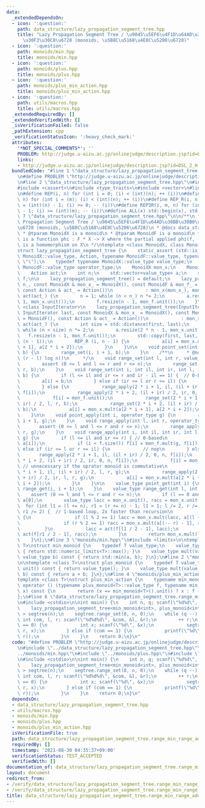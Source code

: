 ```yaml
---
data:
  _extendedDependsOn:
  - icon: ':question:'
    path: data_structure/lazy_propagation_segment_tree.hpp
    title: "Lazy Propagation Segment Tree / \u9045\u5EF6\u4F1D\u64AD\u30BB\u30B0\u30E1\
      \u30F3\u30C8\u6728 (monoids, \u5B8C\u5168\u4E8C\u5206\u6728)"
  - icon: ':question:'
    path: monoids/min.hpp
    title: monoids/min.hpp
  - icon: ':question:'
    path: monoids/plus.hpp
    title: monoids/plus.hpp
  - icon: ':question:'
    path: monoids/plus_min_action.hpp
    title: monoids/plus_min_action.hpp
  - icon: ':question:'
    path: utils/macros.hpp
    title: utils/macros.hpp
  _extendedRequiredBy: []
  _extendedVerifiedWith: []
  _isVerificationFailed: false
  _pathExtension: cpp
  _verificationStatusIcon: ':heavy_check_mark:'
  attributes:
    '*NOT_SPECIAL_COMMENTS*': ''
    PROBLEM: http://judge.u-aizu.ac.jp/onlinejudge/description.jsp?id=DSL_2_H
    links:
    - http://judge.u-aizu.ac.jp/onlinejudge/description.jsp?id=DSL_2_H
  bundledCode: "#line 1 \"data_structure/lazy_propagation_segment_tree.range_min_range_add.test.cpp\"\
    \n#define PROBLEM \"http://judge.u-aizu.ac.jp/onlinejudge/description.jsp?id=DSL_2_H\"\
    \n#line 2 \"data_structure/lazy_propagation_segment_tree.hpp\"\n#include <algorithm>\n\
    #include <cassert>\n#include <type_traits>\n#include <vector>\n#line 2 \"utils/macros.hpp\"\
    \n#define REP(i, n) for (int i = 0; (i) < (int)(n); ++ (i))\n#define REP3(i, m,\
    \ n) for (int i = (m); (i) < (int)(n); ++ (i))\n#define REP_R(i, n) for (int i\
    \ = (int)(n) - 1; (i) >= 0; -- (i))\n#define REP3R(i, m, n) for (int i = (int)(n)\
    \ - 1; (i) >= (int)(m); -- (i))\n#define ALL(x) std::begin(x), std::end(x)\n#line\
    \ 7 \"data_structure/lazy_propagation_segment_tree.hpp\"\n\n/**\n * @brief Lazy\
    \ Propagation Segment Tree / \u9045\u5EF6\u4F1D\u64AD\u30BB\u30B0\u30E1\u30F3\u30C8\
    \u6728 (monoids, \u5B8C\u5168\u4E8C\u5206\u6728)\n * @docs data_structure/lazy_propagation_segment_tree.md\n\
    \ * @tparam MonoidX is a monoid\n * @tparam MonoidF is a monoid\n * @tparam Action\
    \ is a function phi : F * X -> X where the partial applied phi(f, -) : X -> X\
    \ is a homomorphism on X\n */\ntemplate <class MonoidX, class MonoidF, class Action>\n\
    struct lazy_propagation_segment_tree {\n    static_assert (std::is_invocable_r<typename\
    \ MonoidX::value_type, Action, typename MonoidF::value_type, typename MonoidX::value_type>::value,\
    \ \"\");\n    typedef typename MonoidX::value_type value_type;\n    typedef typename\
    \ MonoidF::value_type operator_type;\n    MonoidX mon_x;\n    MonoidF mon_f;\n\
    \    Action act;\n    int n;\n    std::vector<value_type> a;\n    std::vector<operator_type>\
    \ f;\n\n    lazy_propagation_segment_tree() = default;\n    lazy_propagation_segment_tree(int\
    \ n_, const MonoidX & mon_x_ = MonoidX(), const MonoidF & mon_f_ = MonoidF(),\
    \ const Action & act_ = Action())\n            : mon_x(mon_x_), mon_f(mon_f_),\
    \ act(act_) {\n        n = 1; while (n < n_) n *= 2;\n        a.resize(2 * n -\
    \ 1, mon_x.unit());\n        f.resize(n - 1, mon_f.unit());\n    }\n    template\
    \ <class InputIterator>\n    lazy_propagation_segment_tree(InputIterator first,\
    \ InputIterator last, const MonoidX & mon_x_ = MonoidX(), const MonoidF & mon_f_\
    \ = MonoidF(), const Action & act_ = Action())\n            : mon_x(mon_x_), mon_f(mon_f_),\
    \ act(act_) {\n        int size = std::distance(first, last);\n        n = 1;\
    \ while (n < size) n *= 2;\n        a.resize(2 * n - 1, mon_x.unit());\n     \
    \   f.resize(n - 1, mon_f.unit());\n        std::copy(first, last, a.begin() +\
    \ (n - 1));\n        REP_R (i, n - 1) {\n            a[i] = mon_x.mult(a[2 * i\
    \ + 1], a[2 * i + 2]);\n        }\n    }\n\n    void point_set(int i, value_type\
    \ b) {\n        range_set(i, i + 1, b);\n    }\n    /**\n     * @note O(min(n,\
    \ (r - l) log n))\n     */\n    void range_set(int l, int r, value_type b) {\n\
    \        assert (0 <= l and l <= r and r <= n);\n        range_set(0, 0, n, l,\
    \ r, b);\n    }\n    void range_set(int i, int il, int ir, int l, int r, value_type\
    \ b) {\n        if (l <= il and ir <= r and ir - il == 1) {  // 0-based\n    \
    \        a[i] = b;\n        } else if (ir <= l or r <= il) {\n            // nop\n\
    \        } else {\n            range_apply(2 * i + 1, il, (il + ir) / 2, 0, n,\
    \ f[i]);\n            range_apply(2 * i + 2, (il + ir) / 2, ir, 0, n, f[i]);\n\
    \            f[i] = mon_f.unit();\n            range_set(2 * i + 1, il, (il +\
    \ ir) / 2, l, r, b);\n            range_set(2 * i + 2, (il + ir) / 2, ir, l, r,\
    \ b);\n            a[i] = mon_x.mult(a[2 * i + 1], a[2 * i + 2]);\n        }\n\
    \    }\n\n    void point_apply(int i, operator_type g) {\n        range_apply(i,\
    \ i + 1, g);\n    }\n    void range_apply(int l, int r, operator_type g) {\n \
    \       assert (0 <= l and l <= r and r <= n);\n        range_apply(0, 0, n, l,\
    \ r, g);\n    }\n    void range_apply(int i, int il, int ir, int l, int r, operator_type\
    \ g) {\n        if (l <= il and ir <= r) { // 0-based\n            a[i] = act(g,\
    \ a[i]);\n            if (i < f.size()) f[i] = mon_f.mult(g, f[i]);\n        }\
    \ else if (ir <= l or r <= il) {\n            // nop\n        } else {\n     \
    \       range_apply(2 * i + 1, il, (il + ir) / 2, 0, n, f[i]);\n            range_apply(2\
    \ * i + 2, (il + ir) / 2, ir, 0, n, f[i]);\n            f[i] = mon_f.unit(); \
    \ // unnecessary if the oprator monoid is commutative\n            range_apply(2\
    \ * i + 1, il, (il + ir) / 2, l, r, g);\n            range_apply(2 * i + 2, (il\
    \ + ir) / 2, ir, l, r, g);\n            a[i] = mon_x.mult(a[2 * i + 1], a[2 *\
    \ i + 2]);\n        }\n    }\n\n    value_type point_get(int i) {\n        return\
    \ range_get(i, i + 1);\n    }\n    value_type range_get(int l, int r) {\n    \
    \    assert (0 <= l and l <= r and r <= n);\n        if (l == 0 and r == n) return\
    \ a[0];\n        value_type lacc = mon_x.unit(), racc = mon_x.unit();\n      \
    \  for (int l1 = (l += n), r1 = (r += n) - 1; l1 > 1; l /= 2, r /= 2, l1 /= 2,\
    \ r1 /= 2) {  // 1-based loop, 2x faster than recursion\n            if (l < r)\
    \ {\n                if (l % 2 == 1) lacc = mon_x.mult(lacc, a[(l ++) - 1]);\n\
    \                if (r % 2 == 1) racc = mon_x.mult(a[(-- r) - 1], racc);\n   \
    \         }\n            lacc = act(f[l1 / 2 - 1], lacc);\n            racc =\
    \ act(f[r1 / 2 - 1], racc);\n        }\n        return mon_x.mult(lacc, racc);\n\
    \    }\n};\n#line 3 \"monoids/min.hpp\"\n#include <limits>\n\ntemplate <class\
    \ T>\nstruct min_monoid {\n    typedef T value_type;\n    value_type unit() const\
    \ { return std::numeric_limits<T>::max(); }\n    value_type mult(value_type a,\
    \ value_type b) const { return std::min(a, b); }\n};\n#line 2 \"monoids/plus.hpp\"\
    \n\ntemplate <class T>\nstruct plus_monoid {\n    typedef T value_type;\n    value_type\
    \ unit() const { return value_type(); }\n    value_type mult(value_type a, value_type\
    \ b) const { return a + b; }\n};\n#line 4 \"monoids/plus_min_action.hpp\"\n\n\
    template <class T>\nstruct plus_min_action {\n    typename min_monoid<T>::value_type\
    \ operator () (typename plus_monoid<T>::value_type f, typename min_monoid<T>::value_type\
    \ x) const {\n        return (x == min_monoid<T>().unit() ? x : f + x);\n    }\n\
    };\n#line 6 \"data_structure/lazy_propagation_segment_tree.range_min_range_add.test.cpp\"\
    \n#include <cstdio>\n\nint main() {\n    int n, q; scanf(\"%d%d\", &n, &q);\n\
    \    lazy_propagation_segment_tree<min_monoid<int>, plus_monoid<int>, plus_min_action<int>\
    \ > segtree(n);\n    segtree.range_set(0, n, 0);\n    while (q --) {\n       \
    \ int com, l, r; scanf(\"%d%d%d\", &com, &l, &r);\n        ++ r;\n        if (com\
    \ == 0) {\n            int x; scanf(\"%d\", &x);\n            segtree.range_apply(l,\
    \ r, x);\n        } else if (com == 1) {\n            printf(\"%d\\n\", segtree.range_get(l,\
    \ r));\n        }\n    }\n    return 0;\n}\n"
  code: "#define PROBLEM \"http://judge.u-aizu.ac.jp/onlinejudge/description.jsp?id=DSL_2_H\"\
    \n#include \"../data_structure/lazy_propagation_segment_tree.hpp\"\n#include \"\
    ../monoids/min.hpp\"\n#include \"../monoids/plus.hpp\"\n#include \"../monoids/plus_min_action.hpp\"\
    \n#include <cstdio>\n\nint main() {\n    int n, q; scanf(\"%d%d\", &n, &q);\n\
    \    lazy_propagation_segment_tree<min_monoid<int>, plus_monoid<int>, plus_min_action<int>\
    \ > segtree(n);\n    segtree.range_set(0, n, 0);\n    while (q --) {\n       \
    \ int com, l, r; scanf(\"%d%d%d\", &com, &l, &r);\n        ++ r;\n        if (com\
    \ == 0) {\n            int x; scanf(\"%d\", &x);\n            segtree.range_apply(l,\
    \ r, x);\n        } else if (com == 1) {\n            printf(\"%d\\n\", segtree.range_get(l,\
    \ r));\n        }\n    }\n    return 0;\n}\n"
  dependsOn:
  - data_structure/lazy_propagation_segment_tree.hpp
  - utils/macros.hpp
  - monoids/min.hpp
  - monoids/plus.hpp
  - monoids/plus_min_action.hpp
  isVerificationFile: true
  path: data_structure/lazy_propagation_segment_tree.range_min_range_add.test.cpp
  requiredBy: []
  timestamp: '2021-08-30 04:35:37+09:00'
  verificationStatus: TEST_ACCEPTED
  verifiedWith: []
documentation_of: data_structure/lazy_propagation_segment_tree.range_min_range_add.test.cpp
layout: document
redirect_from:
- /verify/data_structure/lazy_propagation_segment_tree.range_min_range_add.test.cpp
- /verify/data_structure/lazy_propagation_segment_tree.range_min_range_add.test.cpp.html
title: data_structure/lazy_propagation_segment_tree.range_min_range_add.test.cpp
---
```

